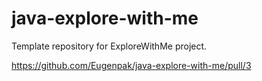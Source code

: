 # java-explore-with-me
Template repository for ExploreWithMe project.

https://github.com/Eugenpak/java-explore-with-me/pull/3
